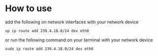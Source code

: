 # How to use

add the following on network interfaces with your network device

```
up ip route add 239.4.18.0/24 dev eth0
```

or run the following command on your terminal with your network device

```
sudo ip route add 239.4.18.0/24 dev eth0
```
